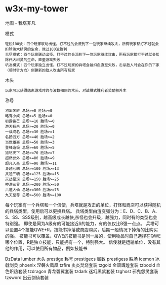# w3x-my-tower
地图 - 我塔非凡

模式
```
轻松100波：四个玩家联动出怪，打不过的会流到下一位玩家继续攻击，所有玩家都打不过就会扣除伟大精灵的生命，熬过100波胜利
无尽模式：四个玩家联动出怪，打不过的会流到下一位玩家继续攻击，所有玩家都打不过就会扣除伟大树灵的生命，直至游戏失败
坑友模式：四个玩家独立出怪，打不过玩家的兵塔会被扣血直至失败，击杀敌人时会在你的下家（顺时针方向）创建新的敌人攻击所有玩家
```

木头
```
玩家可以获得结束游戏时的与波数相同的木头，对战模式胜利者奖励额外木
```

称号
```
初出茅庐 总场>=0 胜场>=0
略有小成 总场>=5 胜场>=0
初露锋芒 总场>=10 胜场>=0
游刃有余 总场>=20 胜场>=0
一战成名 总场>=30 胜场>=1
名扬四方 总场>=40 胜场>=2
当世雄豪 总场>=50 胜场>=3
登峰造极 总场>=60 胜场>=5
猎尽天下 总场>=70 胜场>=7
超然世外 总场>=80 胜场>=9
超凡入圣 总场>=90 胜场>=11
身越七魄 总场>=100 胜场>=13
灵通三魂 总场>=125 胜场>=15
灭劫星窍 总场>=150 胜场>=25
神游三界 总场>=200 胜场>=50
六道大仙 总场>=300 胜场>=75
九天至尊 总场>=500 胜场>=100
```

每个玩家有一个兵塔和一个信使，兵塔就是攻击的单位，打怪和商店可以获得随机的兵塔类型，使用后可以更换兵塔。
兵塔类型由渣变强分为：E、D、C、B、A、S、SS、SSS级别，越高级成长越快,杀怪也会升级，越强力，同时有的类型也会特别强。
即使是同为A级有的可能接近S的能力，有的仅仅比B强一点点。
兵塔可以设置4个技能QWE+R，技能书掉落或商店购买，后期一般情况下掉落的比购买的强。
技能书可以覆盖，QWE的技能书是同一层的，使用物品时自己选择在QWE哪个位置，R是独立技能，只能拥有一个，特别强大。
信使就是运输单位，没有其他的作用，可以使用所有物品，例如技能书

DzData
lumber 木头
prestige 称号
prestigecs 局数
prestigess 胜场
icemon 冰戟剑灵
phoenix 涅磐火凤凰
tzfire 炎炎焚烧套装
tzgold 金碧辉煌套装
tzboold 血色炽热套装
tzdragon 青龙碧翼套装
tzdark 迷幻黑紫套装
tzghost 邪鬼怨灵套装
tzsword 出云剑仙套装